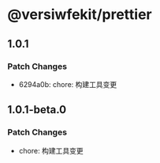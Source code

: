 # @versiwfekit/prettier

## 1.0.1

### Patch Changes

- 6294a0b: chore: 构建工具变更

## 1.0.1-beta.0

### Patch Changes

- chore: 构建工具变更
